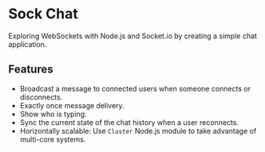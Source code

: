 # Sock Chat

Exploring WebSockets with Node.js and Socket.io by creating a simple chat application.

## Features

- Broadcast a message to connected users when someone connects or disconnects.
- Exactly once message delivery.
- Show who is typing.
- Sync the current state of the chat history when a user reconnects.
- Horizontally scalable: Use `Cluster` Node.js module to take advantage of multi-core systems.
